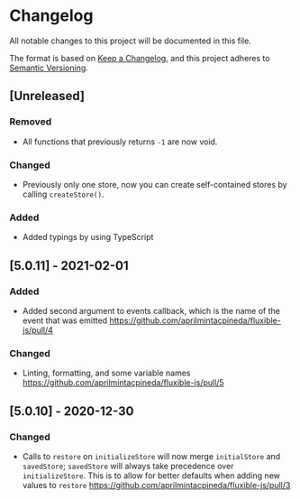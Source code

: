 # Changelog

All notable changes to this project will be documented in this file.

The format is based on [Keep a Changelog](https://keepachangelog.com/en/1.0.0/),
and this project adheres to [Semantic Versioning](https://semver.org/spec/v2.0.0.html).

## [Unreleased]

### Removed

- All functions that previously returns `-1` are now void.

### Changed

- Previously only one store, now you can create self-contained stores by calling `createStore()`.

### Added

- Added typings by using TypeScript

## [5.0.11] - 2021-02-01

### Added

- Added second argument to events callback, which is the name of the event that was emitted https://github.com/aprilmintacpineda/fluxible-js/pull/4

### Changed

- Linting, formatting, and some variable names https://github.com/aprilmintacpineda/fluxible-js/pull/5

## [5.0.10] - 2020-12-30

### Changed

- Calls to `restore` on `initializeStore` will now merge `initialStore` and `savedStore`; `savedStore` will always take precedence over `initializeStore`. This is to allow for better defaults when adding new values to `restore` https://github.com/aprilmintacpineda/fluxible-js/pull/3
